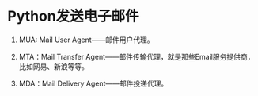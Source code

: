 # Python发送电子邮件

1. MUA: Mail User Agent——邮件用户代理。

2. MTA：Mail Transfer Agent——邮件传输代理，就是那些Email服务提供商，比如网易、新浪等等。

3. MDA：Mail Delivery Agent——邮件投递代理。








